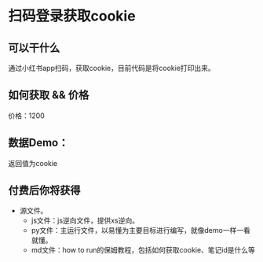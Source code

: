 # 扫码登录获取cookie

## 可以干什么
通过小红书app扫码，获取cookie，目前代码是将cookie打印出来。


## 如何获取 && 价格

价格：1200

## 数据Demo：
返回值为cookie


## 付费后你将获得
  - 源文件。
    - js文件：js逆向文件，提供xs逆向。
    - py文件：主运行文件，以易懂为主要目标进行编写，就像demo一样一看就懂。
    - md文件：how to run的保姆教程，包括如何获取cookie、笔记id是什么等

